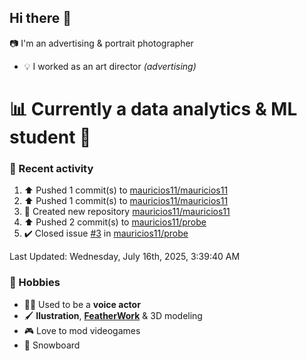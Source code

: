 ## Hi there 👋

<!--
**mauricios11/mauricios11** is a ✨ _special_ ✨ repository because its `README.md` (this file) appears on your GitHub profile.

Here are some ideas to get you started:

- 🔭 I’m currently working on ...
- 🌱 I’m currently learning ...
- 👯 I’m looking to collaborate on ...
- 🤔 I’m looking for help with ...
- 💬 Ask me about ...
- 📫 How to reach me: ...
- 😄 Pronouns: ...
- ⚡ Fun fact: ...
-->
:camera: I'm an advertising & portrait photographer  
* :bulb: I worked as an art director *(advertising)*

# :bar_chart: **Currently a data analytics & ML student** :abacus:

### :person_fencing: Recent activity
<!--RECENT_ACTIVITY:start-->
1. ⬆️ Pushed 1 commit(s) to [mauricios11/mauricios11](https://github.com/mauricios11/mauricios11)<br>
2. ⬆️ Pushed 1 commit(s) to [mauricios11/mauricios11](https://github.com/mauricios11/mauricios11)<br>
3. 📔 Created new repository [mauricios11/mauricios11](https://github.com/mauricios11/mauricios11)<br>
4. ⬆️ Pushed 2 commit(s) to [mauricios11/probe](https://github.com/mauricios11/probe)<br>
5. ✔️ Closed issue [#3](https://github.com/mauricios11/probe/issues/3) in [mauricios11/probe](https://github.com/mauricios11/probe)<br>
<!--RECENT_ACTIVITY:end-->
<!--RECENT_ACTIVITY:last_update-->
Last Updated: Wednesday, July 16th, 2025, 3:39:40 AM

### :palm_tree: Hobbies 
* :artist: Used to be a **voice actor**
* :paintbrush: **Ilustration**, [**FeatherWork**](https://en.wikipedia.org/wiki/Featherwork) & 3D modeling 
* :video_game: Love to mod videogames
* :blue_heart: Snowboard

<!--### my art website:
*currently in WIP*
https://shields.io/badges/website-->

<!--### my data projects:

<!--### my deep learning projects-->




